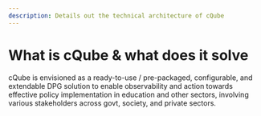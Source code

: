 ```yaml
---
description: Details out the technical architecture of cQube
---
```


# What is cQube & what does it solve

cQube is envisioned as a ready-to-use / pre-packaged, configurable, and extendable DPG solution to enable observability and action towards effective policy implementation in education and other sectors, involving various stakeholders across govt, society, and private sectors.
